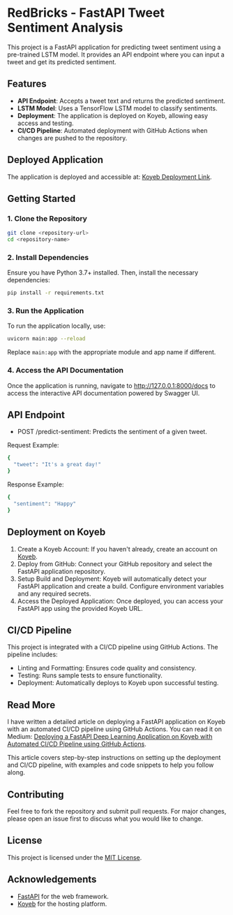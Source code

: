 # RedBricks - FastAPI Tweet Sentiment Analysis

This project is a FastAPI application for predicting tweet sentiment using a pre-trained LSTM model. It provides an API endpoint where you can input a tweet and get its predicted sentiment.

## Features

- **API Endpoint**: Accepts a tweet text and returns the predicted sentiment.
- **LSTM Model**: Uses a TensorFlow LSTM model to classify sentiments.
- **Deployment**: The application is deployed on Koyeb, allowing easy access and testing.
- **CI/CD Pipeline**: Automated deployment with GitHub Actions when changes are pushed to the repository.

## Deployed Application

The application is deployed and accessible at: [Koyeb Deployment Link](http://thirsty-estrella-redbricks-47ee49d8.koyeb.app/).

## Getting Started

### 1. Clone the Repository

```bash
git clone <repository-url>
cd <repository-name>
```
### 2. Install Dependencies

Ensure you have Python 3.7+ installed. Then, install the necessary dependencies:

```bash
pip install -r requirements.txt
```

### 3. Run the Application

To run the application locally, use:

```bash
uvicorn main:app --reload
```

Replace `main:app` with the appropriate module and app name if different.

### 4. Access the API Documentation

Once the application is running, navigate to http://127.0.0.1:8000/docs to access the interactive API documentation powered by Swagger UI.

## API Endpoint

- POST /predict-sentiment: Predicts the sentiment of a given tweet.

Request Example:

```bash
{
  "tweet": "It's a great day!"
}
```

Response Example:
```bash
{
  "sentiment": "Happy"
}
```

## Deployment on Koyeb
1. Create a Koyeb Account: If you haven't already, create an account on [Koyeb](https://app.koyeb.com/).
2. Deploy from GitHub: Connect your GitHub repository and select the FastAPI application repository.
3. Setup Build and Deployment: Koyeb will automatically detect your FastAPI application and create a build. Configure environment variables and any required secrets.
4. Access the Deployed Application: Once deployed, you can access your FastAPI app using the provided Koyeb URL.

## CI/CD Pipeline

This project is integrated with a CI/CD pipeline using GitHub Actions. The pipeline includes:

- Linting and Formatting: Ensures code quality and consistency.
- Testing: Runs sample tests to ensure functionality.
- Deployment: Automatically deploys to Koyeb upon successful testing.

## Read More

I have written a detailed article on deploying a FastAPI application on Koyeb with an automated CI/CD pipeline using GitHub Actions. You can read it on Medium:
[Deploying a FastAPI Deep Learning Application on Koyeb with Automated CI/CD Pipeline using GitHub Actions](https://medium.com/@kishon45229/deploying-a-fastapi-deep-learning-application-on-koyeb-with-automated-ci-cd-pipeline-using-github-ec8c2e5fb105).

This article covers step-by-step instructions on setting up the deployment and CI/CD pipeline, with examples and code snippets to help you follow along.

## Contributing

Feel free to fork the repository and submit pull requests. For major changes, please open an issue first to discuss what you would like to change.

## License

This project is licensed under the [MIT License](https://github.com/kishon45229/RedBricks/blob/9cd24cb9c3376d0dbcc9a7f2354f0c24d07a193f/LICENSE).

## Acknowledgements

- [FastAPI](https://fastapi.tiangolo.com/) for the web framework.
- [Koyeb](https://app.koyeb.com/) for the hosting platform.




